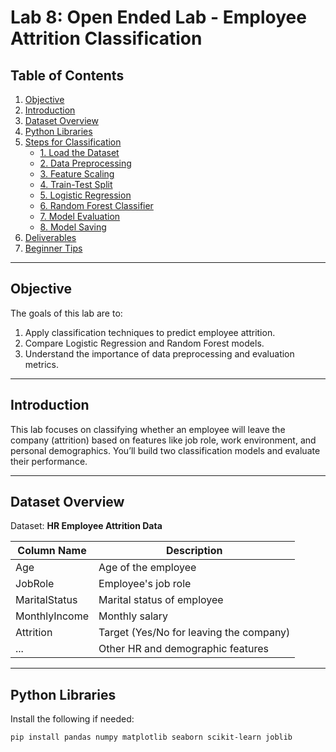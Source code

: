 # Lab 8: Open Ended Lab - Employee Attrition Classification

## Table of Contents
1. [Objective](#objective)
2. [Introduction](#introduction)
3. [Dataset Overview](#dataset-overview)
4. [Python Libraries](#python-libraries)
5. [Steps for Classification](#steps-for-classification)
   - [1. Load the Dataset](#1-load-the-dataset)
   - [2. Data Preprocessing](#2-data-preprocessing)
   - [3. Feature Scaling](#3-feature-scaling)
   - [4. Train-Test Split](#4-train-test-split)
   - [5. Logistic Regression](#5-logistic-regression)
   - [6. Random Forest Classifier](#6-random-forest-classifier)
   - [7. Model Evaluation](#7-model-evaluation)
   - [8. Model Saving](#8-model-saving)
6. [Deliverables](#deliverables)
7. [Beginner Tips](#beginner-tips)

---

## Objective

The goals of this lab are to:

1. Apply classification techniques to predict employee attrition.
2. Compare Logistic Regression and Random Forest models.
3. Understand the importance of data preprocessing and evaluation metrics.

---

## Introduction

This lab focuses on classifying whether an employee will leave the company (attrition) based on features like job role, work environment, and personal demographics. You’ll build two classification models and evaluate their performance.

---

## Dataset Overview

Dataset: **HR Employee Attrition Data**

| Column Name         | Description                                      |
|---------------------|--------------------------------------------------|
| Age                 | Age of the employee                              |
| JobRole             | Employee's job role                              |
| MaritalStatus       | Marital status of employee                       |
| MonthlyIncome       | Monthly salary                                   |
| Attrition           | Target (Yes/No for leaving the company)         |
| ...                 | Other HR and demographic features                |

---

## Python Libraries

Install the following if needed:
```bash
pip install pandas numpy matplotlib seaborn scikit-learn joblib
